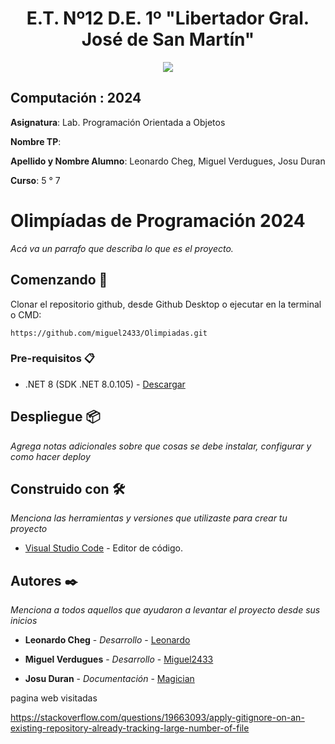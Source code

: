 <h1 align="center"> E.T. Nº12 D.E. 1º "Libertador Gral. José de San Martín" </h1>
<p align="center">
  <img src="https://et12.edu.ar/imgs/et12.svg">
</p>

## Computación : 2024

**Asignatura**: Lab. Programación Orientada a Objetos

**Nombre TP**: 

**Apellido y Nombre Alumno**: Leonardo Cheg, Miguel Verdugues, Josu Duran

**Curso**: 5 ° 7

# Olimpíadas de Programación 2024

_Acá va un parrafo que describa lo que es el proyecto._

## Comenzando 🚀

Clonar el repositorio github, desde Github Desktop o ejecutar en la terminal o CMD:

```
https://github.com/miguel2433/Olimpiadas.git
```

### Pre-requisitos 📋

- .NET 8 (SDK .NET 8.0.105) - [Descargar](https://dotnet.microsoft.com/es-es/download/dotnet/8.0)

## Despliegue 📦

_Agrega notas adicionales sobre que cosas se debe instalar, configurar y como hacer deploy_

## Construido con 🛠️

_Menciona las herramientas y versiones que utilizaste para crear tu proyecto_

* [Visual Studio Code](https://code.visualstudio.com/#alt-downloads) - Editor de código.


## Autores ✒️

_Menciona a todos aquellos que ayudaron a levantar el proyecto desde sus inicios_

* **Leonardo Cheg** - *Desarrollo* - [Leonardo](https://github.com/ChengLeonardo)

* **Miguel Verdugues** - *Desarrollo* - [Miguel2433](https://github.com/miguel2433)

* **Josu Duran** - *Documentación* - [Magician](https://github.com/JosuGuzman)




pagina web visitadas

https://stackoverflow.com/questions/19663093/apply-gitignore-on-an-existing-repository-already-tracking-large-number-of-file
